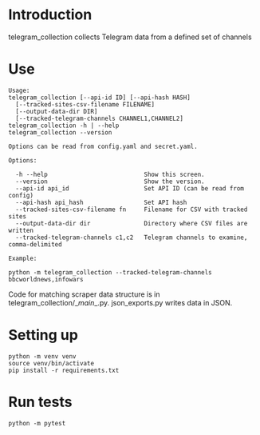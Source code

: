 # Introduction

telegram_collection collects Telegram data from a defined set of channels

# Use

```
Usage:
telegram_collection [--api-id ID] [--api-hash HASH]
  [--tracked-sites-csv-filename FILENAME]
  [--output-data-dir DIR]
  [--tracked-telegram-channels CHANNEL1,CHANNEL2]
telegram_collection -h | --help
telegram_collection --version

Options can be read from config.yaml and secret.yaml.

Options:
  
  -h --help                           Show this screen.
  --version                           Show the version.
  --api-id api_id                     Set API ID (can be read from config)
  --api-hash api_hash                 Set API hash
  --tracked-sites-csv-filename fn     Filename for CSV with tracked sites
  --output-data-dir dir               Directory where CSV files are written
  --tracked-telegram-channels c1,c2   Telegram channels to examine, comma-delimited

Example:

python -m telegram_collection --tracked-telegram-channels bbcworldnews,infowars
```

Code for matching scraper data structure is in telegram_collection/\__main__.py. json_exports.py writes data in JSON.

# Setting up

```
python -m venv venv
source venv/bin/activate
pip install -r requirements.txt
```

# Run tests

```
python -m pytest
```